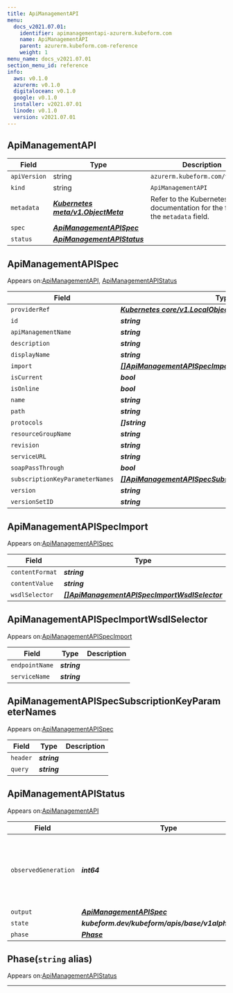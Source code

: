 ```yaml
---
title: ApiManagementAPI
menu:
  docs_v2021.07.01:
    identifier: apimanagementapi-azurerm.kubeform.com
    name: ApiManagementAPI
    parent: azurerm.kubeform.com-reference
    weight: 1
menu_name: docs_v2021.07.01
section_menu_id: reference
info:
  aws: v0.1.0
  azurerm: v0.1.0
  digitalocean: v0.1.0
  google: v0.1.0
  installer: v2021.07.01
  linode: v0.1.0
  version: v2021.07.01
---
```


## ApiManagementAPI
| Field | Type | Description |
| ------ | ----- | ----------- |
| `apiVersion` | string | `azurerm.kubeform.com/v1alpha1` |
|    `kind` | string | `ApiManagementAPI` |
| `metadata` | ***[Kubernetes meta/v1.ObjectMeta](https://v1-18.docs.kubernetes.io/docs/reference/generated/kubernetes-api/v1.18/#objectmeta-v1-meta)***|Refer to the Kubernetes API documentation for the fields of the `metadata` field.|
| `spec` | ***[ApiManagementAPISpec](#apimanagementapispec)***||
| `status` | ***[ApiManagementAPIStatus](#apimanagementapistatus)***||
## ApiManagementAPISpec

Appears on:[ApiManagementAPI](#apimanagementapi), [ApiManagementAPIStatus](#apimanagementapistatus)

| Field | Type | Description |
| ------ | ----- | ----------- |
| `providerRef` | ***[Kubernetes core/v1.LocalObjectReference](https://v1-18.docs.kubernetes.io/docs/reference/generated/kubernetes-api/v1.18/#localobjectreference-v1-core)***||
| `id` | ***string***||
| `apiManagementName` | ***string***||
| `description` | ***string***| ***(Optional)*** |
| `displayName` | ***string***||
| `import` | ***[[]ApiManagementAPISpecImport](#apimanagementapispecimport)***| ***(Optional)*** |
| `isCurrent` | ***bool***| ***(Optional)*** |
| `isOnline` | ***bool***| ***(Optional)*** |
| `name` | ***string***||
| `path` | ***string***||
| `protocols` | ***[]string***||
| `resourceGroupName` | ***string***||
| `revision` | ***string***||
| `serviceURL` | ***string***| ***(Optional)*** |
| `soapPassThrough` | ***bool***| ***(Optional)*** |
| `subscriptionKeyParameterNames` | ***[[]ApiManagementAPISpecSubscriptionKeyParameterNames](#apimanagementapispecsubscriptionkeyparameternames)***| ***(Optional)*** |
| `version` | ***string***| ***(Optional)*** |
| `versionSetID` | ***string***| ***(Optional)*** |
## ApiManagementAPISpecImport

Appears on:[ApiManagementAPISpec](#apimanagementapispec)

| Field | Type | Description |
| ------ | ----- | ----------- |
| `contentFormat` | ***string***||
| `contentValue` | ***string***||
| `wsdlSelector` | ***[[]ApiManagementAPISpecImportWsdlSelector](#apimanagementapispecimportwsdlselector)***| ***(Optional)*** |
## ApiManagementAPISpecImportWsdlSelector

Appears on:[ApiManagementAPISpecImport](#apimanagementapispecimport)

| Field | Type | Description |
| ------ | ----- | ----------- |
| `endpointName` | ***string***||
| `serviceName` | ***string***||
## ApiManagementAPISpecSubscriptionKeyParameterNames

Appears on:[ApiManagementAPISpec](#apimanagementapispec)

| Field | Type | Description |
| ------ | ----- | ----------- |
| `header` | ***string***||
| `query` | ***string***||
## ApiManagementAPIStatus

Appears on:[ApiManagementAPI](#apimanagementapi)

| Field | Type | Description |
| ------ | ----- | ----------- |
| `observedGeneration` | ***int64***| ***(Optional)*** Resource generation, which is updated on mutation by the API Server.|
| `output` | ***[ApiManagementAPISpec](#apimanagementapispec)***| ***(Optional)*** |
| `state` | ***kubeform.dev/kubeform/apis/base/v1alpha1.State***| ***(Optional)*** |
| `phase` | ***[Phase](#phase)***| ***(Optional)*** |
## Phase(`string` alias)

Appears on:[ApiManagementAPIStatus](#apimanagementapistatus)

---
